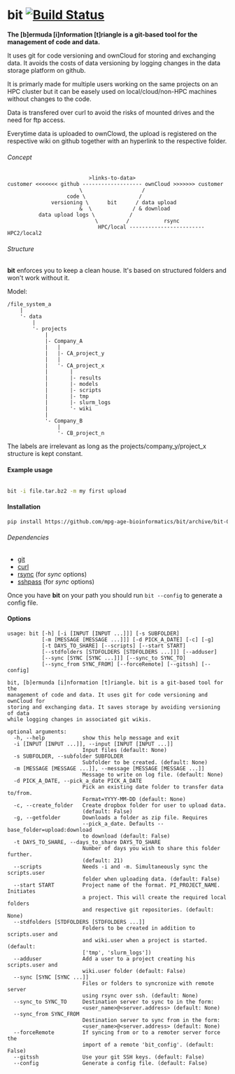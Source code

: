 # bit [![Build Status](https://travis-ci.org/mpg-age-bioinformatics/bit.svg?branch=master)](https://travis-ci.org/mpg-age-bioinformatics/bit)

**The [b]ermuda [i]nformation [t]riangle is a git-based tool for the management of code and data.**

It uses git for code versioning and ownCloud for storing and exchanging data. It avoids the costs of data versioning by logging changes in the data storage platform on github.

It is primarly made for multiple users working on the same projects on an HPC cluster but it can be easely used on local/cloud/non-HPC machines without changes to the code.

Data is transfered over curl to avoid the risks of mounted drives and the need for ftp access.

Everytime data is uploaded to ownClowd, the upload is registered on the respective wiki on github together with an hyperlink to the respective folder.

###### Concept

```
                          >links-to-data>
customer <<<<<<< github ------------------- ownCloud >>>>>>> customer
                       \                   /
                   code \                 /
              versioning \      bit      / data upload
                       &  \             / & download
          data upload logs \           /
                            \         /           rsync
                             HPC/local ------------------------HPC2/local2
```

###### Structure

**bit** enforces you to keep a clean house. It's based on structured folders and won't work without it.

Model:

```
/file_system_a
    |
    '- data
        |
        '- projects
            |
            |- Company_A
            |   |
            |   |- CA_project_y
            |   |
            |   '- CA_project_x
            |       |
            |       |- results
            |       |- models
            |       |- scripts
            |       |- tmp
            |       |- slurm_logs
            |       '- wiki
            |
            '- Company_B
                |
                '- CB_project_n
```

The labels are irrelevant as long as the projects/company_y/project_x structure is kept constant.

#### Example usage

```bash

bit -i file.tar.bz2 -m my first upload
```

#### Installation

```bash
pip install https://github.com/mpg-age-bioinformatics/bit/archive/bit-0.0.3.tar.gz
```

###### Dependencies

* [git](https://git-scm.com)
* [curl](https://curl.haxx.se)
* [rsync](https://rsync.samba.org) (for *sync* options)
* [sshpass](https://sourceforge.net/projects/sshpass/) (for *sync* options)

Once you have **bit** on your path you should run `bit --config` to generate a config file.

#### Options

```
usage: bit [-h] [-i [INPUT [INPUT ...]]] [-s SUBFOLDER]
           [-m [MESSAGE [MESSAGE ...]]] [-d PICK_A_DATE] [-c] [-g]
           [-t DAYS_TO_SHARE] [--scripts] [--start START]
           [--stdfolders [STDFOLDERS [STDFOLDERS ...]]] [--adduser]
           [--sync [SYNC [SYNC ...]]] [--sync_to SYNC_TO]
           [--sync_from SYNC_FROM] [--forceRemote] [--gitssh] [--config]

bit, [b]ermunda [i]nformation [t]riangle. bit is a git-based tool for the
management of code and data. It uses git for code versioning and ownCloud for
storing and exchanging data. It saves storage by avoiding versioning of data
while logging changes in associated git wikis.

optional arguments:
  -h, --help            show this help message and exit
  -i [INPUT [INPUT ...]], --input [INPUT [INPUT ...]]
                        Input files (default: None)
  -s SUBFOLDER, --subfolder SUBFOLDER
                        Subfolder to be created. (default: None)
  -m [MESSAGE [MESSAGE ...]], --message [MESSAGE [MESSAGE ...]]
                        Message to write on log file. (default: None)
  -d PICK_A_DATE, --pick_a_date PICK_A_DATE
                        Pick an existing date folder to transfer data to/from.
                        Format=YYYY-MM-DD (default: None)
  -c, --create_folder   Create dropbox folder for user to upload data.
                        (default: False)
  -g, --getfolder       Downloads a folder as zip file. Requires
                        --pick_a_date. Defaults --base_folder=upload:download
                        to download (default: False)
  -t DAYS_TO_SHARE, --days_to_share DAYS_TO_SHARE
                        Number of days you wish to share this folder further.
                        (default: 21)
  --scripts             Needs -i and -m. Simultaneously sync the scripts.user
                        folder when uploading data. (default: False)
  --start START         Project name of the format. PI_PROJECT_NAME. Initiates
                        a project. This will create the required local folders
                        and respective git repositories. (default: None)
  --stdfolders [STDFOLDERS [STDFOLDERS ...]]
                        Folders to be created in addition to scripts.user and
                        and wiki.user when a project is started. (default:
                        ['tmp', 'slurm_logs'])
  --adduser             Add a user to a project creating his scripts.user and
                        wiki.user folder (default: False)
  --sync [SYNC [SYNC ...]]
                        Files or folders to syncronize with remote server
                        using rsync over ssh. (default: None)
  --sync_to SYNC_TO     Destination server to sync to in the form:
                        <user_name>@<server.address> (default: None)
  --sync_from SYNC_FROM
                        Destination server to sync from in the form:
                        <user_name>@<server.address> (default: None)
  --forceRemote         If syncing from or to a remoter server force the
                        import of a remote 'bit_config'. (default: False)
  --gitssh              Use your git SSH keys. (default: False)
  --config              Generate a config file. (default: False)

```
